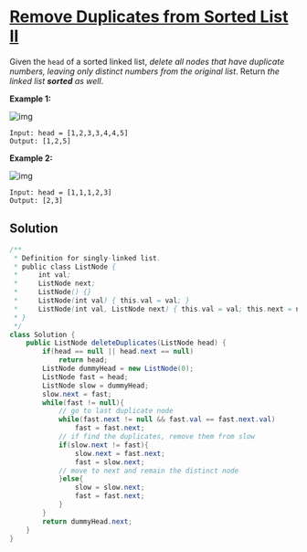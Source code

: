 # [Remove Duplicates from Sorted List II](https://leetcode.com/problems/remove-duplicates-from-sorted-list-ii/)

Given the `head` of a sorted linked list, *delete all nodes that have duplicate numbers, leaving only distinct numbers from the original list*. Return *the linked list **sorted** as well*.

 

**Example 1:**

![img](https://assets.leetcode.com/uploads/2021/01/04/linkedlist1.jpg)

```
Input: head = [1,2,3,3,4,4,5]
Output: [1,2,5]
```

**Example 2:**

![img](https://assets.leetcode.com/uploads/2021/01/04/linkedlist2.jpg)

```
Input: head = [1,1,1,2,3]
Output: [2,3]
```

## Solution

```java
/**
 * Definition for singly-linked list.
 * public class ListNode {
 *     int val;
 *     ListNode next;
 *     ListNode() {}
 *     ListNode(int val) { this.val = val; }
 *     ListNode(int val, ListNode next) { this.val = val; this.next = next; }
 * }
 */
class Solution {
    public ListNode deleteDuplicates(ListNode head) {
        if(head == null || head.next == null)
            return head;
        ListNode dummyHead = new ListNode(0);
        ListNode fast = head;
        ListNode slow = dummyHead;
        slow.next = fast;
        while(fast != null){
            // go to last duplicate node
            while(fast.next != null && fast.val == fast.next.val)
                fast = fast.next;
            // if find the duplicates, remove them from slow
            if(slow.next != fast){
                slow.next = fast.next;
                fast = slow.next;
            // move to next and remain the distinct node
            }else{
                slow = slow.next;
                fast = fast.next;
            }
        }
        return dummyHead.next;
    }
}
```

